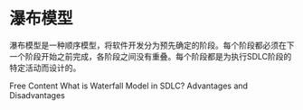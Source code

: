 # 瀑布模型

瀑布模型是一种顺序模型，将软件开发分为预先确定的阶段。每个阶段都必须在下一个阶段开始之前完成，各阶段之间没有重叠。每个阶段都是为执行SDLC阶段的特定活动而设计的。


<ResourceGroupTitle>Free Content</ResourceGroupTitle>
<BadgeLink colorScheme='yellow' badgeText='Read' href='https://www.guru99.com/what-is-sdlc-or-waterfall-model.html'>What is Waterfall Model in SDLC? Advantages and Disadvantages</BadgeLink>